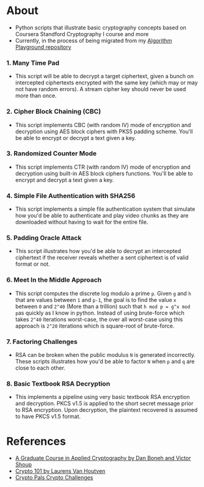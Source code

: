 # About 
- Python scripts that illustrate basic cryptography concepts based on Coursera Standford Cryptography I course and more
- Currently, in the process of being migrated from my [Algorithm Playground repository](https://github.com/mithi/algorithm-playground/tree/master/fifty-days/crypto)

### 1. Many Time Pad
- This script will be able to decrypt a target ciphertext, given a bunch on intercepted ciphertexts encrypted with the same key (which may or may not have random errors). A stream cipher key should never be used more than once. 

### 2. Cipher Block Chaining (CBC) 
-  This script implements CBC (with random IV) mode of encryption and decryption using AES block ciphers with PKS5 padding scheme. You'll be able to encrypt or decrypt a text given a key.

### 3. Randomized Counter Mode
- This script implements CTR (with random IV) mode of encryption and decryption using built-in AES block ciphers functions. You'll be able to encrypt and decrypt a text given a key.

### 4. Simple File Authentication with SHA256
- This script implements a simple file authentication system that simulate how you'd be able to authenticate and play video chunks as they are downloaded without having to wait for the entire file. 

### 5. Padding Oracle Attack 
- This script illustrates how you'd be able to decrypt an intercepted ciphertext if the receiver reveals whether a sent ciphertext is of valid format or not.
  
### 6.  Meet In the Middle Approach 
- This script computes the discrete log modulo a prime `p`. Given `g` and `h` that are values between `1` and `p-1`, the goal is to find the value `x` between `0` and `2^40` (More than a trillion) such that `h mod p = g^x mod p`as quickly as I know in python. Instead of using brute-force which takes `2^40` iterations worst-case, the over all worst-case using this approach is `2^20` iterations which is square-root of brute-force. 
 
### 7. Factoring Challenges
- RSA can be broken when the public modulus `N` is generated incorrectly.  These scripts illustrates how you'd be able to factor `N` when `p` and `q` are close to each other. 

 ### 8. Basic Textbook RSA Decryption
 - This implements a pipeline using very basic textbook RSA encryption and decryption. PKCS v1.5 is applied to the short secret message prior to RSA encryption. Upon decryption, the plaintext recovered is assumed to have PKCS v1.5 format. 
 
# References
- [A Graduate Course in Applied Cryptography by Dan Boneh and Victor Shoup ](https://toc.cryptobook.us/)
- [Crypto 101 by Laurens Van Houtven](https://www.crypto101.io/)
- [Crypto Pals Crypto Challenges](https://cryptopals.com/)

